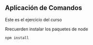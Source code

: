 ## Aplicación de Comandos

Este es el ejercicio del curso


Rrecuerden instalar los paquetes de node

```
npm install
```